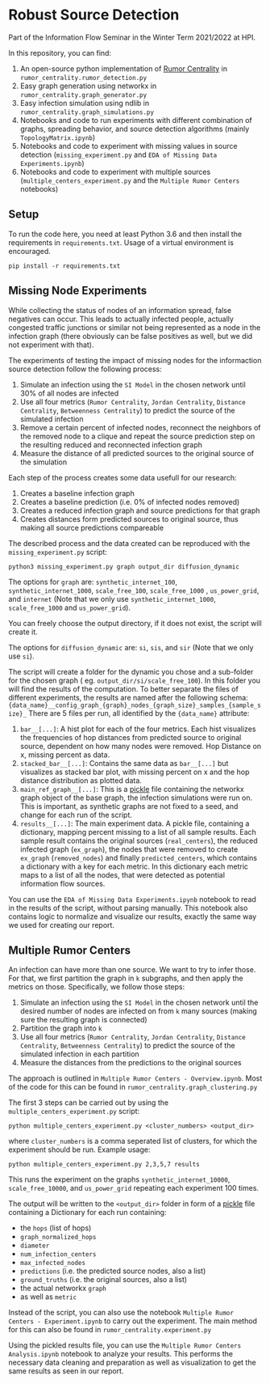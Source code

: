 # Robust Source Detection

Part of the Information Flow Seminar in the Winter Term 2021/2022 at HPI.

In this repository, you can find:

1. An open-source python implementation of [Rumor Centrality](https://dspace.mit.edu/handle/1721.1/63150)
   in `rumor_centrality.rumor_detection.py`
2. Easy graph generation using networkx in `rumor_centrality.graph_generator.py`
3. Easy infection simulation using ndlib in `rumor_centrality.graph_simulations.py`
4. Notebooks and code to run experiments with different combination of graphs, spreading behavior, and source detection
   algorithms (mainly `TopologyMatrix.ipynb`)
5. Notebooks and code to experiment with missing values in source detection (`missing_experiment.py`
   and `EDA of Missing Data Experiments.ipynb`)
6. Notebooks and code to experiment with multiple sources (`multiple_centers_experiment.py` and
   the `Multiple Rumor Centers` notebooks)


## Setup

To run the code here, you need at least Python 3.6 and then install the requirements in `requirements.txt`.
Usage of a virtual environment is encouraged.

```
pip install -r requirements.txt
```


## Missing Node Experiments

While collecting the status of nodes of an information spread, false negatives can occur. This leads to actually
infected people, actually congested traffic junctions or similar not being represented as a node in the infection
graph (there obviously can be false positives as well, but we did not experiment with that).

The experiments of testing the impact of missing nodes for the informaction source detection follow the following
process:

1. Simulate an infection using the `SI Model` in the chosen network until 30% of all nodes are infected
2. Use all four metrics (`Rumor Centrality`, `Jordan Centrality`, `Distance Centrality`, `Betweenness Centrality`) to
   predict the source of the simulated infection
3. Remove a certain percent of infected nodes, reconnect the neighbors of the removed node to a clique and repeat the
   source prediction step on the resulting reduced and reconnected infection graph
4. Measure the distance of all predicted sources to the original source of the simulation

Each step of the process creates some data usefull for our research:

1. Creates a baseline infection graph
2. Creates a baseline prediction (i.e. 0% of infected nodes removed)
3. Creates a reduced infection graph and source predictions for that graph
4. Creates distances form predicted sources to original source, thus making all source predictions compareable

The described process and the data created can be reproduced with the `missing_experiment.py` script:

```
python3 missing_experiment.py graph output_dir diffusion_dynamic 
```

The options for `graph` are: `synthetic_internet_100`, `synthetic_internet_1000`, `scale_free_100`, `scale_free_1000`
, `us_power_grid`, and `internet` (Note that we only use `synthetic_internet_1000`, `scale_free_1000`
and `us_power_grid`).

You can freely choose the output directory, if it does not exist, the script will create it.

The options for `diffusion_dynamic` are: `si`, `sis`, and `sir` (Note that we only use `si`).

The script will create a folder for the dynamic you chose and a sub-folder for the chosen graph (
eg. `output_dir/si/scale_free_100`). In this folder you will find the results of the computation. To better separate the
files of different experiments, the results are named after the following schema:
`{data_name}__config_graph_{graph}_nodes_{graph_size}_samples_{sample_size}_`
There are 5 files per run, all identified by the `{data_name}` attribute:

1. `bar__[...]`: A hist plot for each of the four metrics. Each hist visualizes the frequencies of hop distances from
   predicted source to original source, dependent on how many nodes were removed. Hop Distance on x, missing percent as
   data.
2. `stacked_bar__[...]`: Contains the same data as `bar__[...]` but visualizes as stacked bar plot, with missing percent
   on x and the hop distance distribution as plotted data.
3. `main_ref_graph__[...]`: This is a [pickle](https://docs.python.org/3/library/pickle.html) file containing the
   networkx graph object of the base graph, the infection simulations were run on. This is important, as synthetic
   graphs are not fixed to a seed, and change for each run of the script.
4. `results__[...]`: The main experiment data. A pickle file, containing a dictionary, mapping percent missing to a list
   of all sample results. Each sample result contains the original sources (`real_centers`), the reduced infected
   graph (`ex_graph`), the nodes that were removed to create `ex_graph` (`removed_nodes`) and
   finally `predicted_centers`, which contains a dictionary with a key for each metric. In this dictionary each metric
   maps to a list of all the nodes, that were detected as potential information flow sources.

You can use the `EDA of Missing Data Experiments.ipynb` notebook to read in the results of the script, without parsing
manually. This notebook also contains logic to normalize and visualize our results, exactly the same way we used for
creating our report.

## Multiple Rumor Centers

An infection can have more than one source. We want to try to infer those. For that, we first partition the graph in `k`
subgraphs, and then apply the metrics on those. Specifically, we follow those steps:

1. Simulate an infection using the `SI Model` in the chosen network until the desired number of nodes are infected on
   from `k` many sources (making sure the resulting graph is connected)
2. Partition the graph into `k`
3. Use all four metrics (`Rumor Centrality`, `Jordan Centrality`, `Distance Centrality`, `Betweenness Centrality`) to
   predict the source of the simulated infection in each partition
4. Measure the distances from the predictions to the original sources

The approach is outlined in `Multiple Rumor Centers - Overview.ipynb`. Most of the code for this can be found
in `rumor_centrality.graph_clustering.py`

The first 3 steps can be carried out by using the `multiple_centers_experiment.py` script:

```
python multiple_centers_experiment.py <cluster_numbers> <output_dir>
```

where `cluster_numbers` is a comma seperated list of clusters, for which the experiment should be run. Example usage:

```
python multiple_centers_experiment.py 2,3,5,7 results
```

This runs the experiment on the graphs `synthetic_internet_10000`, `scale_free_10000`, and `us_power_grid` repeating
each experiment 100 times.

The output will be written to the `<output_dir>` folder in form of
a [pickle](https://docs.python.org/3/library/pickle.html) file containing a Dictionary for each run containing:

- the `hops` (list of hops)
- `graph_normalized_hops`
- `diameter`
- `num_infection_centers`
- `max_infected_nodes`
- `predictions` (i.e. the predicted source nodes, also a list)
- `ground_truths` (i.e. the original sources, also a list)
- the actual networkx `graph`
- as well as `metric`

Instead of the script, you can also use the notebook `Multiple Rumor Centers - Experiment.ipynb` to carry out the
experiment. The main method for this can also be found in `rumor_centrality.experiment.py`

Using the pickled results file, you can use the `Multiple Rumor Centers Analysis.ipynb` notebook to analyze your
results. This performs the necessary data cleaning and preparation as well as visualization to get the same results as
seen in our report.

